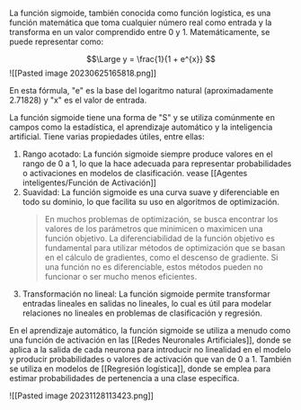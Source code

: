 La función sigmoide, también conocida como función logística, es una función matemática que toma cualquier número real como entrada y la transforma en un valor comprendido entre 0 y 1. Matemáticamente, se puede representar como:

$$\Large
y = \frac{1}{1 + e^{x}}
$$
![[Pasted image 20230625165818.png]]

En esta fórmula, "e" es la base del logaritmo natural (aproximadamente 2.71828) y "x" es el valor de entrada.

La función sigmoide tiene una forma de "S" y se utiliza comúnmente en campos como la estadística, el aprendizaje automático y la inteligencia artificial. Tiene varias propiedades útiles, entre ellas:

1. Rango acotado: La función sigmoide siempre produce valores en el rango de 0 a 1, lo que la hace adecuada para representar probabilidades o activaciones en modelos de clasificación. vease [[Agentes inteligentes/Función de Activación]]
2. Suavidad: La función sigmoide es una curva suave y diferenciable en todo su dominio, lo que facilita su uso en algoritmos de optimización.
   >En muchos problemas de optimización, se busca encontrar los valores de los parámetros que minimicen o maximicen una función objetivo. La diferenciabilidad de la función objetivo es fundamental para utilizar métodos de optimización que se basan en el cálculo de gradientes, como el descenso de gradiente. Si una función no es diferenciable, estos métodos pueden no funcionar o ser mucho menos eficientes.
3. Transformación no lineal: La función sigmoide permite transformar entradas lineales en salidas no lineales, lo cual es útil para modelar relaciones no lineales en problemas de clasificación y regresión.

En el aprendizaje automático, la función sigmoide se utiliza a menudo como una función de activación en las [[Redes Neuronales Artificiales]], donde se aplica a la salida de cada neurona para introducir no linealidad en el modelo y producir probabilidades o valores de activación que van de 0 a 1. También se utiliza en modelos de [[Regresión logística]], donde se emplea para estimar probabilidades de pertenencia a una clase específica.


![[Pasted image 20231128113423.png]]